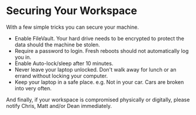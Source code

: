 # Securing Your Workspace

With a few simple tricks you can secure your machine.

* Enable FileVault. Your hard drive needs to be encrypted to protect the data should the machine be stolen.
* Require a password to login. Fresh reboots should not automatically log you in.
* Enable Auto-lock/sleep after 10 minutes.
* Never leave your laptop unlocked. Don't walk away for lunch or an errand without locking your computer.
* Keep your laptop in a safe place. e.g. Not in your car. Cars are broken into very often.

And finally, if your workspace is compromised physically or digitally, please notify Chris, Matt and/or Dean immediately.



